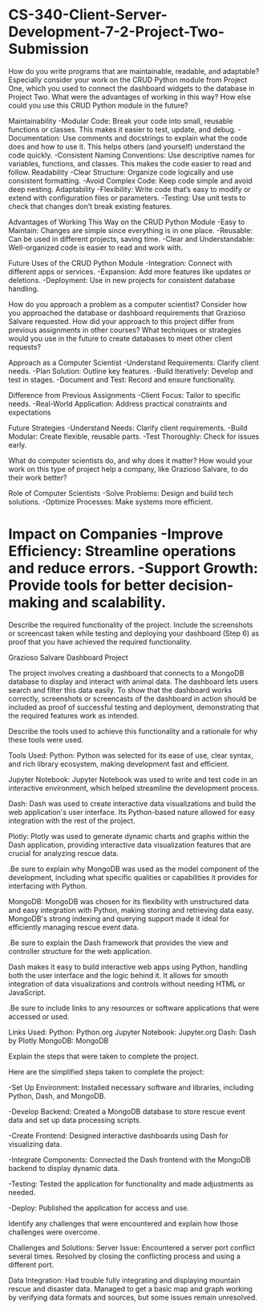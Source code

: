 # CS-340-Client-Server-Development-7-2-Project-Two-Submission

How do you write programs that are maintainable, readable, and adaptable? Especially consider your work on the CRUD Python module from Project One, which you used to connect the dashboard widgets to the database in Project Two. What were the advantages of working in this way? How else could you use this CRUD Python module in the future?

Maintainability
-Modular Code: Break your code into small, reusable functions or classes. This makes it easier to test, update, and debug.
-Documentation: Use comments and docstrings to explain what the code does and how to use it. This helps others (and yourself) understand the code quickly.
-Consistent Naming Conventions: Use descriptive names for variables, functions, and classes. This makes the code easier to read and follow.
Readability
-Clear Structure: Organize code logically and use consistent formatting.
-Avoid Complex Code: Keep code simple and avoid deep nesting.
Adaptability
-Flexibility: Write code that’s easy to modify or extend with configuration files or parameters.
-Testing: Use unit tests to check that changes don’t break existing features.

Advantages of Working This Way on the CRUD Python Module
-Easy to Maintain: Changes are simple since everything is in one place.
-Reusable: Can be used in different projects, saving time.
-Clear and Understandable: Well-organized code is easier to read and work with.

Future Uses of the CRUD Python Module
-Integration: Connect with different apps or services.
-Expansion: Add more features like updates or deletions.
-Deployment: Use in new projects for consistent database handling.

How do you approach a problem as a computer scientist? Consider how you approached the database or dashboard requirements that Grazioso Salvare requested. How did your approach to this project differ from previous assignments in other courses? What techniques or strategies would you use in the future to create databases to meet other client requests?

Approach as a Computer Scientist
-Understand Requirements: Clarify client needs.
-Plan Solution: Outline key features.
-Build Iteratively: Develop and test in stages.
-Document and Test: Record and ensure functionality.

Difference from Previous Assignments
-Client Focus: Tailor to specific needs.
-Real-World Application: Address practical constraints and expectations

Future Strategies
-Understand Needs: Clarify client requirements.
-Build Modular: Create flexible, reusable parts.
-Test Thoroughly: Check for issues early.

What do computer scientists do, and why does it matter? How would your work on this type of project help a company, like Grazioso Salvare, to do their work better?

Role of Computer Scientists
-Solve Problems: Design and build tech solutions.
-Optimize Processes: Make systems more efficient.

Impact on Companies
-Improve Efficiency: Streamline operations and reduce errors.
-Support Growth: Provide tools for better decision-making and scalability.
==

Describe the required functionality of the project. Include the screenshots or screencast taken while testing and deploying your dashboard (Step 6) as proof that you have achieved the required functionality.

Grazioso Salvare Dashboard Project

The project involves creating a dashboard that connects to a MongoDB database to display and interact with animal data. The dashboard lets users search and filter this data easily. To show that the dashboard works correctly, screenshots or screencasts of the dashboard in action should be included as proof of successful testing and deployment, demonstrating that the required features work as intended.

Describe the tools used to achieve this functionality and a rationale for why these tools were used.

Tools Used:
Python: Python was selected for its ease of use, clear syntax, and rich library ecosystem, making development fast and efficient.

Jupyter Notebook: Jupyter Notebook was used to write and test code in an interactive environment, which helped streamline the development process.

Dash: Dash was used to create interactive data visualizations and build the web application's user interface. Its Python-based nature allowed for easy integration with the rest of the project.

Plotly: Plotly was used to generate dynamic charts and graphs within the Dash application, providing interactive data visualization features that are crucial for analyzing rescue data.

   .Be sure to explain why MongoDB was used as the model component of the development, including what specific qualities or 
    capabilities it provides for interfacing with Python.
    
MongoDB: MongoDB was chosen for its flexibility with unstructured data and easy integration with Python, making storing and retrieving data easy. MongoDB's strong indexing and querying support made it ideal for efficiently managing rescue event data.

    
   .Be sure to explain the Dash framework that provides the view and controller structure for the web application.
   
Dash makes it easy to build interactive web apps using Python, handling both the user interface and the logic behind it. It allows for smooth integration of data visualizations and controls without needing HTML or JavaScript.
   
   .Be sure to include links to any resources or software applications that were accessed or used.

Links Used:
Python: Python.org
Jupyter Notebook: Jupyter.org
Dash: Dash by Plotly
MongoDB: MongoDB

Explain the steps that were taken to complete the project.

Here are the simplified steps taken to complete the project:

-Set Up Environment: Installed necessary software and libraries, including Python, Dash, and MongoDB.

-Develop Backend: Created a MongoDB database to store rescue event data and set up data processing scripts.

-Create Frontend: Designed interactive dashboards using Dash for visualizing data.

-Integrate Components: Connected the Dash frontend with the MongoDB backend to display dynamic data.

-Testing: Tested the application for functionality and made adjustments as needed.

-Deploy: Published the application for access and use.


Identify any challenges that were encountered and explain how those challenges were overcome.

Challenges and Solutions:
Server Issue: Encountered a server port conflict several times. Resolved by closing the conflicting process and using a different port.

Data Integration: Had trouble fully integrating and displaying mountain rescue and disaster data. Managed to get a basic map and graph working by verifying data formats and sources, but some issues remain unresolved.
